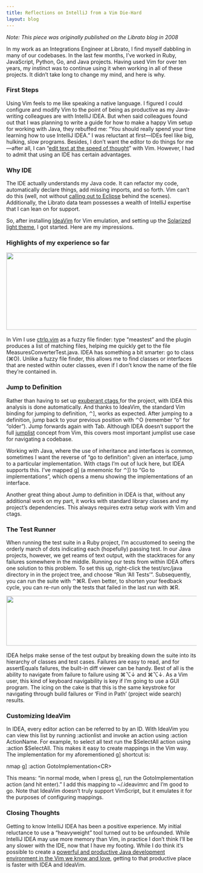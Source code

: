 ```yaml
---
title: Reflections on IntelliJ from a Vim Die-Hard
layout: blog
---
```


_Note: This piece was originally published on the Librato blog in 2008_

<p>In my work as an Integrations Engineer at Librato, I find myself dabbling in many of our codebases. In the last few months, I’ve worked in Ruby, JavaScript, Python, Go, and Java projects. Having used Vim for over ten years, my instinct was to continue using it when working in all of these projects. It didn’t take long to change my mind, and here is why.</p>
<h3>First Steps</h3>
<p>Using Vim feels to me like speaking a native language. I figured I could configure and modify Vim to the point of being as productive as my Java-writing colleagues are with IntelliJ IDEA. But when said colleagues found out that I was planning to write a guide for how to make a happy Vim setup for working with Java, they rebuffed me: “You should really spend your time learning how to use IntelliJ IDEA.” I was reluctant at first—IDEs feel like big, hulking, slow programs. Besides, I don’t want the editor to do things for me—after all, I can “<a href="https://pragprog.com/book/dnvim2/practical-vim-second-edition">edit text at the speed of thought</a>” with Vim. However, I had to admit that using an IDE has certain advantages.</p>
<h3>Why IDE</h3>
<p>The IDE actually understands my Java code. It can refactor my code, automatically declare things, add missing imports, and so forth. Vim can’t do this (well, not without <a href="https://github.com/ervandew/eclim">calling out to Eclipse</a> behind the scenes). Additionally, the Librato data team possesses a wealth of IntelliJ expertise that I can lean on for support.</p>
<p>So, after installing <a href="https://github.com/JetBrains/ideavim">IdeaVim</a> for Vim emulation, and setting up the <a href="https://github.com/jkaving/intellij-colors-solarized">Solarized light theme</a>, I got started. Here are my impressions.</p>
<h3>Highlights of my experience so far</h3>
<p><img loading="lazy" class="aligncenter size-full wp-image-1188" src="/images/Reflections-1.png" alt="" width="550" height="205" srcset="/images/Reflections-1.png 550w, /images/Reflections-1-300x112.png 300w" sizes="(max-width: 550px) 100vw, 550px" /></p>
<p>In Vim I use <a href="https://kien.github.io/ctrlp.vim/">ctrlp.vim</a> as a fuzzy file finder: type “meastest” and the plugin produces a list of matching files, helping me quickly get to the file MeasuresConverterTest.java. IDEA has something a bit smarter: go to class (⌘O). Unlike a fuzzy file finder, this allows me to find classes or interfaces that are nested within outer classes, even if I don’t know the name of the file they’re contained in.</p>
<h3>Jump to Definition</h3>
<p>Rather than having to set up <a href="http://ctags.sourceforge.net/">exuberant ctags </a>for the project, with IDEA this analysis is done automatically. And thanks to IdeaVim, the standard Vim binding for jumping to definition, ⌃], works as expected. After jumping to a definition, jump back to your previous position with ⌃O (remember “o” for “older”). Jump forwards again with Tab. Although IDEA doesn’t support the full <a href="http://vimdoc.sourceforge.net/htmldoc/motion.html#jumplist">jumplist</a> concept from Vim, this covers most important jumplist use case for navigating a codebase.</p>
<p>Working with Java, where the use of inheritance and interfaces is common, sometimes I want the reverse of “go to definition”: given an interface, jump to a particular implementation. With ctags I’m out of luck here, but IDEA supports this. I’ve mapped g] (a mnemonic for ⌃]) to “Go to implementations”, which opens a menu showing the implementations of an interface.</p>
<p>Another great thing about Jump to definition in IDEA is that, without any additional work on my part, it works with standard library classes and my project’s dependencies. This always requires extra setup work with Vim and ctags.</p>
<h3>The Test Runner</h3>
<p>When running the test suite in a Ruby project, I’m accustomed to seeing the orderly march of dots indicating each (hopefully) passing test. In our Java projects, however, we get reams of text output, with the stacktraces for any failures somewhere in the middle. Running our tests from within IDEA offers one solution to this problem. To set this up, right-click the test/src/java directory in in the project tree, and choose “Run ‘All Tests’”. Subsequently, you can run the suite with ⌃⌘R. Even better, to shorten your feedback cycle, you can re-run only the tests that failed in the last run with ⌘R.</p>
<p><img loading="lazy" class="aligncenter size-full wp-image-1189" src="/images/Reflections-2.png" alt="" width="750" height="132" srcset="/images/Reflections-2.png 750w, /images/Reflections-2-300x53.png 300w" sizes="(max-width: 750px) 100vw, 750px" /></p>
<p>IDEA helps make sense of the test output by breaking down the suite into its hierarchy of classes and test cases. Failures are easy to read, and for assertEquals failures, the built-in diff viewer can be handy. Best of all is the ability to navigate from failure to failure using ⌘⌥↓ and  ⌘⌥↓. As a Vim user, this kind of keyboard navigability is key if I’m going to use a GUI program. The icing on the cake is that this is the same keystroke for navigating through build failures or ‘Find in Path’ (project wide search) results.</p>
<h3>Customizing IdeaVim</h3>
<p>In IDEA, every editor action can be referred to by an ID. With IdeaVim you can view this list by running :actionlist and invoke an action using :action ActionName. For example, to select all text run the $SelectAll action using :action $SelectAll. This makes it easy to create mappings in the Vim way. The implementation for my aforementioned g] shortcut is:</p>
<p>nmap g] :action GotoImplementation&lt;CR&gt;</p>
<p>This means: “in normal mode, when I press g], run the GotoImplementation action (and hit enter).” I add this mapping to ~/.ideavimrc and I’m good to go. Note that IdeaVim doesn’t truly support VimScript, but it emulates it for the purposes of configuring mappings.</p>
<h3>Closing Thoughts</h3>
<p>Getting to know IntelliJ IDEA has been a positive experience. My initial reluctance to use a “heavyweight” tool turned out to be unfounded. While IntelliJ IDEA may use more memory than Vim, in practice I don’t think I’ll be any slower with the IDE, now that I have my footing. While I do think it’s possible to create a <a href="http://www.lucianofiandesio.com/vim-configuration-for-happy-java-coding">powerful and productive Java development environment in the Vim we know and love</a>, getting to that productive place is faster with IDEA and IdeaVim.

